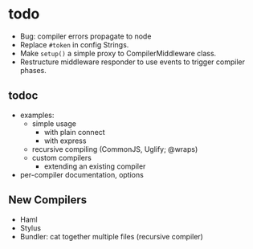 # todo

- Bug: compiler errors propagate to node
- Replace `#token` in config Strings.
- Make `setup()` a simple proxy to CompilerMiddleware class.
- Restructure middleware responder to use events to trigger compiler phases.

## todoc

- examples:
    - simple usage
        - with plain connect
        - with express
    - recursive compiling (CommonJS, Uglify; @wraps)
    - custom compilers
        - extending an existing compiler
- per-compiler documentation, options

## New Compilers

- Haml
- Stylus
- Bundler: cat together multiple files (recursive compiler)


